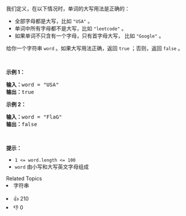 <p>我们定义，在以下情况时，单词的大写用法是正确的：</p>

<ul> 
 <li>全部字母都是大写，比如 <code>"USA"</code> 。</li> 
 <li>单词中所有字母都不是大写，比如 <code>"leetcode"</code> 。</li> 
 <li>如果单词不只含有一个字母，只有首字母大写，&nbsp;比如&nbsp;<code>"Google"</code> 。</li> 
</ul>

<p>给你一个字符串 <code>word</code> 。如果大写用法正确，返回 <code>true</code> ；否则，返回 <code>false</code> 。</p>

<p>&nbsp;</p>

<p><strong>示例 1：</strong></p>

<pre>
<strong>输入：</strong>word = "USA"
<strong>输出：</strong>true
</pre>

<p><strong>示例 2：</strong></p>

<pre>
<strong>输入：</strong>word = "FlaG"
<strong>输出：</strong>false
</pre>

<p>&nbsp;</p>

<p><strong>提示：</strong></p>

<ul> 
 <li><code>1 &lt;= word.length &lt;= 100</code></li> 
 <li><code>word</code> 由小写和大写英文字母组成</li> 
</ul>

<div><div>Related Topics</div><div><li>字符串</li></div></div><br><div><li>👍 210</li><li>👎 0</li></div>
